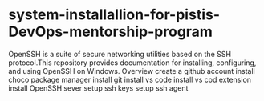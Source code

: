 # system-installallion-for-pistis-DevOps-mentorship-program
OpenSSH is a suite of secure networking utilities based on the SSH protocol.This repository provides documentation for installing, configuring, and using OpenSSH on Windows.
 Overview
 create a github account
 install choco package manager
 install git
 install vs code
 install vs cod extension
 install OpenSSH sever
 setup ssh keys
 setup ssh agent
